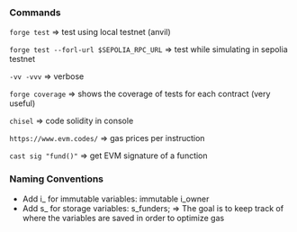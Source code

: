 ### Commands

`forge test` => test using local testnet (anvil)

`forge test --forl-url $SEPOLIA_RPC_URL` => test while simulating in sepolia testnet

`-vv -vvv` => verbose

`forge coverage` => shows the coverage of tests for each contract (very useful)

`chisel` => code solidity in console

`https://www.evm.codes/` => gas prices per instruction

`cast sig "fund()"` => get EVM signature of a function

### Naming Conventions

- Add i\_ for immutable variables: immutable i_owner
- Add s\_ for storage variables: s_funders;
  => The goal is to keep track of where the variables are saved in order to optimize gas
